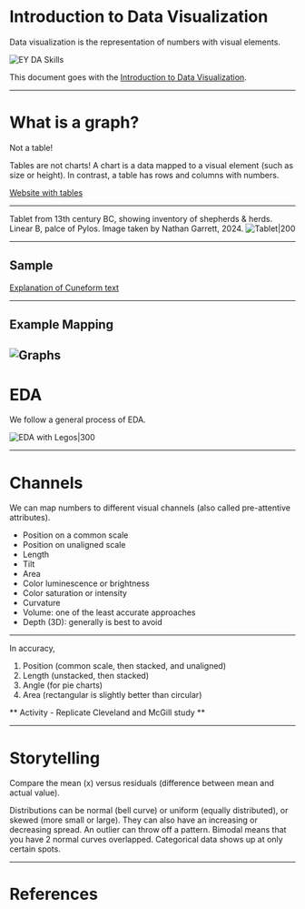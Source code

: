 <script src="/presentation.js"></script>

# Introduction to Data Visualization

Data visualization is the representation of numbers with visual elements.

![EY DA Skills](ey-da-skills.png)

This document goes with the [Introduction to Data Visualization](introduction_to_dv.pptx).

---
# What is a graph?

Not a table!

Tables are not charts! A chart is a data mapped to a visual element (such as size or height). In contrast, a table has rows and columns with numbers.

[Website with tables](https://www.are.na/joshua-kopin/tabular-presentation)

---

Tablet from 13th century BC, showing inventory of shepherds & herds. Linear B, palce of Pylos. Image taken by Nathan Garrett, 2024.
![Tablet|200](table_images/tablet_1.png)

---
## Sample

[Explanation of Cuneform text](https://www.datafix.com.au/BASHing/2020-08-12.html)

---
## Example Mapping

![Graphs](what-is-a-graph.webp)
---

# EDA

We follow a general process of EDA.

![EDA with Legos|300](eda-legos.jpeg)

---
# Channels

We can map numbers to different visual channels (also called pre-attentive attributes).

- Position on a common scale
- Position on unaligned scale
- Length
- Tilt
- Area
- Color luminescence or brightness
- Color saturation or intensity
- Curvature
- Volume: one of the least accurate approaches
- Depth (3D): generally is best to avoid

---

In accuracy,

1. Position (common scale, then stacked, and unaligned)
1. Length (unstacked, then stacked)
1. Angle (for pie charts)
1. Area (rectangular is slightly better than circular)

** Activity - Replicate Cleveland and McGill study **

---

# Storytelling

Compare the mean (x) versus residuals (difference between mean and actual value).


Distributions can be normal (bell curve) or uniform (equally distributed), or skewed (more small or large). 
They can also have an increasing or decreasing spread. 
An outlier can throw off a pattern.
Bimodal means that you have 2 normal curves overlapped. 
Categorical data shows up at only certain spots. 

---

# References
